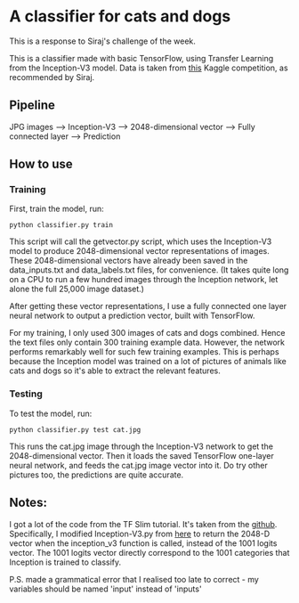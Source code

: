 # A classifier for cats and dogs

This is a response to Siraj's challenge of the week.

This is a classifier made with basic TensorFlow, using Transfer Learning from the Inception-V3 model. Data is taken from [this](https://www.kaggle.com/c/dogs-vs-cats) Kaggle competition, as recommended by Siraj. 

## Pipeline
JPG images --> Inception-V3 --> 2048-dimensional vector --> Fully connected layer --> Prediction

## How to use

### Training
First, train the model, run:

`python classifier.py train`

This script will call the getvector.py script, which uses the Inception-V3 model to produce 2048-dimensional vector representations of images. These 2048-dimensional vectors have already been saved in the data_inputs.txt and data_labels.txt files, for convenience. (It takes quite long on a CPU to run a few hundred images through the Inception network, let alone the full 25,000 image dataset.)

After getting these vector representations, I use a fully connected one layer neural network to output a prediction vector, built with TensorFlow.

For my training, I only used 300 images of cats and dogs combined. Hence the text files only contain 300 training example data. However, the network performs remarkably well for such few training examples. This is perhaps because the Inception model was trained on a lot of pictures of animals like cats and dogs so it's able to extract the relevant features.

### Testing
To test the model, run:

`python classifier.py test cat.jpg`

This runs the cat.jpg image through the Inception-V3 network to get the 2048-dimensional vector. Then it loads the saved TensorFlow one-layer neural network, and feeds the cat.jpg image vector into it. Do try other pictures too, the predictions are quite accurate.


## Notes:

I got a lot of the code from the TF Slim tutorial. It's taken from the [github](https://github.com/tensorflow/models/tree/master/slim). Specifically, I modified Inception-V3.py from [here](https://github.com/tensorflow/models/blob/master/slim/nets/inception_v3.py) to return the 2048-D vector when the inception_v3 function is called, instead of the 1001 logits vector. The 1001 logits vector directly correspond to the 1001 categories that Inception is trained to classify.


P.S. made a grammatical error that I realised too late to correct - my variables should be named 'input' instead of 'inputs'

